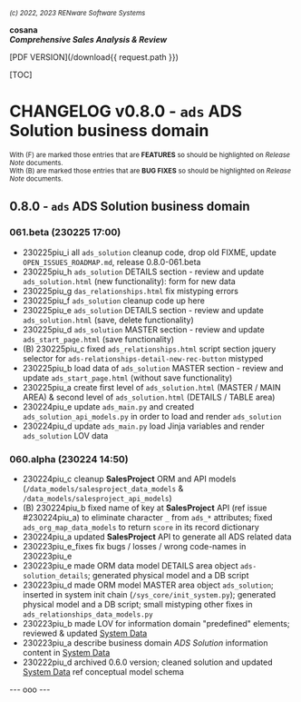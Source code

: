<small>*(c) 2022, 2023 RENware Software Systems*</small>

**cosana**    
***Comprehensive Sales Analysis & Review***

[PDF VERSION](/download{{ request.path }})

[TOC]

# CHANGELOG v0.8.0 - `ads` ADS Solution business domain

<small>With (F) are marked those entries that are **FEATURES** so should be highlighted on *Release Note* documents.</small>    
<small>With (B) are marked those entries that are **BUG FIXES** so should be highlighted on *Release Note* documents.</small>

## 0.8.0 - `ads` ADS Solution business domain

### 061.beta (230225 17:00)

* 230225piu_i all `ads_solution` cleanup code, drop old FIXME, update `OPEN_ISSUES_ROADMAP.md`, release 0.8.0-061.beta
* 230225piu_h `ads_solution` DETAILS section - review and update `ads_solution.html` (new functionality): form for new data
* 230225piu_g `das_relationships.html` fix mistyping errors
* 230225piu_f `ads_solution` cleanup code up here
* 230225piu_e `ads_solution` DETAILS section - review and update `ads_solution.html` (save, delete functionality)
* 230225piu_d `ads_solution` MASTER section - review and update `ads_start_page.html` (save functionality)
* (B) 230225piu_c fixed `ads_relationships.html` script section jquery selector for `ads-relationships-detail-new-rec-button` mistyped
* 230225piu_b load data of `ads_solution` MASTER section - review and update `ads_start_page.html` (without save functionality)
* 230225piu_a create first level of `ads_solution.html` (MASTER / MAIN AREA) & second level of `ads_solution.html` (DETAILS / TABLE area)
* 230224piu_e update `ads_main.py` and created `ads_solution_api_models.py` in order to load and render `ads_solution`
* 230224piu_d update `ads_main.py` load Jinja variables and render `ads_solution` LOV data


### 060.alpha (230224 14:50)

* 230224piu_c cleanup **SalesProject** ORM and API models (`/data_models/salesproject_data_models` & `/data_models/salesproject_api_models`)
* (B) 230224piu_b fixed name of key at **SalesProject** API (ref issue #230224piu_a) to eliminate character `_` from `ads_*` attributes; fixed `ads_org_map_data_models` to return `score` in its record dictionary
* 230224piu_a updated **SalesProject** API to generate all ADS related data
* 230223piu_e_fixes fix bugs / losses / wrong code-names in 230223piu_e
* 230223piu_e made ORM data model DETAILS area object `ads-solution_details`; generated physical model and a DB script
* 230223piu_d made ORM model MASTER area object `ads_solution`; inserted in system init chain (`/sys_core/init_system.py`); generated physical model and a DB script; small mistyping other fixes in `ads_relationships_data_models.py`
* 230223piu_b made LOV for information domain "predefined" elements; reviewed & updated [System Data](/810_DSGN/810.03_System_Data.md)
* 230223piu_a describe business domain *ADS Solution* information content in [System Data](/810_DSGN/810.03_System_Data.md)
* 230222piu_d archived 0.6.0 version; cleaned solution and updated [System Data](/810_DSGN/810.03_System_Data.md) ref conceptual model schema


--- ooo ---
